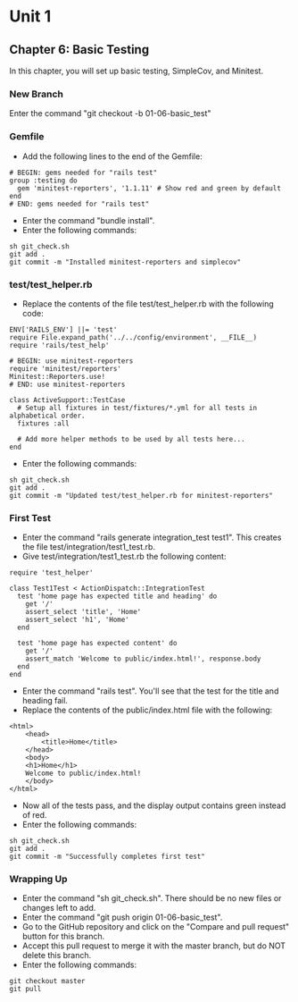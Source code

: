 # Unit 1
## Chapter 6: Basic Testing
In this chapter, you will set up basic testing, SimpleCov, and Minitest.

### New Branch
Enter the command "git checkout -b 01-06-basic_test"

### Gemfile
*  Add the following lines to the end of the Gemfile:
```
# BEGIN: gems needed for "rails test"
group :testing do
  gem 'minitest-reporters', '1.1.11' # Show red and green by default
end
# END: gems needed for "rails test"
```
* Enter the command "bundle install".
* Enter the following commands:
```
sh git_check.sh
git add .
git commit -m "Installed minitest-reporters and simplecov"
```
### test/test_helper.rb
*  Replace the contents of the file test/test_helper.rb with the following code:
```
ENV['RAILS_ENV'] ||= 'test'
require File.expand_path('../../config/environment', __FILE__)
require 'rails/test_help'

# BEGIN: use minitest-reporters
require 'minitest/reporters'
Minitest::Reporters.use!
# END: use minitest-reporters

class ActiveSupport::TestCase
  # Setup all fixtures in test/fixtures/*.yml for all tests in alphabetical order.
  fixtures :all

  # Add more helper methods to be used by all tests here...
end
```

* Enter the following commands:
```
sh git_check.sh
git add .
git commit -m "Updated test/test_helper.rb for minitest-reporters"
```

### First Test
* Enter the command "rails generate integration_test test1".  This creates the file test/integration/test1_test.rb.
* Give test/integration/test1_test.rb the following content:
```
require 'test_helper'

class Test1Test < ActionDispatch::IntegrationTest
  test 'home page has expected title and heading' do
    get '/'
    assert_select 'title', 'Home'
    assert_select 'h1', 'Home'
  end

  test 'home page has expected content' do
    get '/'
    assert_match 'Welcome to public/index.html!', response.body
  end
end
```
* Enter the command "rails test".  You'll see that the test for the title and heading fail.
* Replace the contents of the public/index.html file with the following:
```
<html>
    <head>
        <title>Home</title>
    </head>
    <body>
	<h1>Home</h1>	
    Welcome to public/index.html!
    </body>
</html>
```
* Now all of the tests pass, and the display output contains green instead of red.
* Enter the following commands:
```
sh git_check.sh
git add .
git commit -m "Successfully completes first test"
```

### Wrapping Up
* Enter the command "sh git_check.sh". There should be no new files or changes left to add.
* Enter the command "git push origin 01-06-basic_test".
* Go to the GitHub repository and click on the "Compare and pull request" button for this branch.
* Accept this pull request to merge it with the master branch, but do NOT delete this branch.
* Enter the following commands:
```
git checkout master
git pull
```
